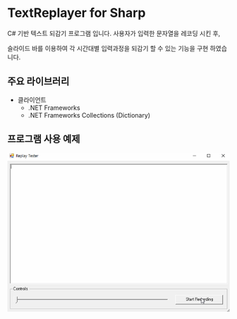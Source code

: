 TextReplayer for Sharp
===================================
C# 기반 텍스트 되감기 프로그램 입니다. 사용자가 입력한 문자열을 레코딩 시킨 후,

슬라이드 바를 이용하여 각 시간대별 입력과정을 되감기 할 수 있는 기능을 구현 하였습니다.
## 주요 라이브러리
* 클라이언트
    * .NET Frameworks
    * .NET Frameworks Collections (Dictionary)

## 프로그램 사용 예제
![example](./img/img1.gif)
